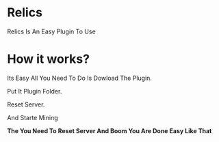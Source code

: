 # Relics
Relics Is An Easy Plugin To Use
# How it works?
Its Easy All You Need To Do Is Dowload The Plugin.

Put It Plugin Folder.

Reset Server.

And Starte Mining


**The You Need To Reset Server And Boom You Are Done Easy Like That**









